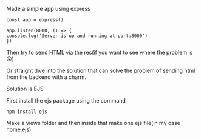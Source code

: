 Made a simple app using express 

```
const app = express()

app.listen(8000, () => {
console.log('Server is up and running at port:8000')
})
```

Then try to send HTML via the res(if you want to see where the problem is😜)

Or straight dive into the solution that can solve the problem of sending html from the backend with a charm.

Solution is EJS

First install the ejs package using the command 
```
npm install ejs
```

Make a views folder and then inside that make one ejs file(in my case home.ejs)
